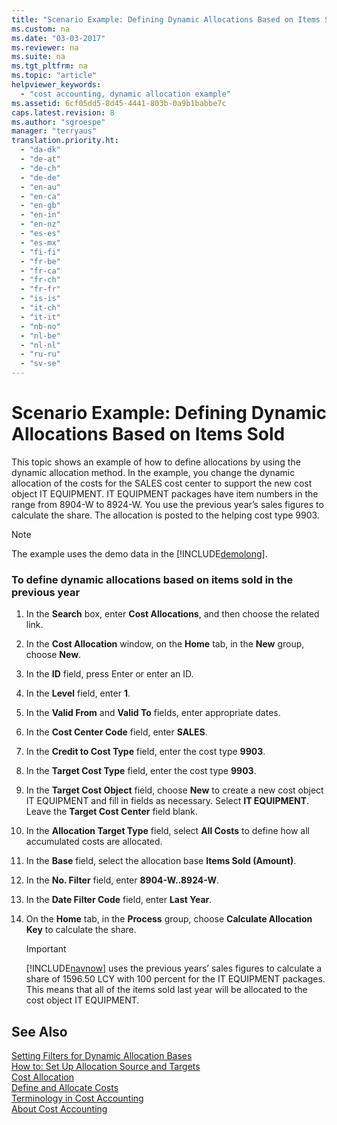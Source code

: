 ```yaml
---
title: "Scenario Example: Defining Dynamic Allocations Based on Items Sold"
ms.custom: na
ms.date: "03-03-2017"
ms.reviewer: na
ms.suite: na
ms.tgt_pltfrm: na
ms.topic: "article"
helpviewer_keywords: 
  - "cost accounting, dynamic allocation example"
ms.assetid: 6cf05dd5-8d45-4441-803b-0a9b1babbe7c
caps.latest.revision: 8
ms.author: "sgroespe"
manager: "terryaus"
translation.priority.ht: 
  - "da-dk"
  - "de-at"
  - "de-ch"
  - "de-de"
  - "en-au"
  - "en-ca"
  - "en-gb"
  - "en-in"
  - "en-nz"
  - "es-es"
  - "es-mx"
  - "fi-fi"
  - "fr-be"
  - "fr-ca"
  - "fr-ch"
  - "fr-fr"
  - "is-is"
  - "it-ch"
  - "it-it"
  - "nb-no"
  - "nl-be"
  - "nl-nl"
  - "ru-ru"
  - "sv-se"
---
```

# Scenario Example: Defining Dynamic Allocations Based on Items Sold
This topic shows an example of how to define allocations by using the dynamic allocation method. In the example, you change the dynamic allocation of the costs for the SALES cost center to support the new cost object IT EQUIPMENT. IT EQUIPMENT packages have item numbers in the range from 8904\-W to 8924\-W. You use the previous year’s sales figures to calculate the share. The allocation is posted to the helping cost type 9903.  
  
> [!NOTE]  
>  The example uses the demo data in the [!INCLUDE[demolong](../ApplicationDesign/includes/demolong_md.md)].  
  
### To define dynamic allocations based on items sold in the previous year  
  
1.  In the **Search** box, enter **Cost Allocations**, and then choose the related link.  
  
2.  In the **Cost Allocation** window, on the **Home** tab, in the **New** group, choose **New**.  
  
3.  In the **ID** field, press Enter or enter an ID.  
  
4.  In the **Level** field, enter **1**.  
  
5.  In the **Valid From** and **Valid To** fields, enter appropriate dates.  
  
6.  In the **Cost Center Code** field, enter **SALES**.  
  
7.  In the **Credit to Cost Type** field, enter the cost type **9903**.  
  
8.  In the **Target Cost Type** field, enter the cost type **9903**.  
  
9. In the **Target Cost Object** field, choose **New** to create a new cost object IT EQUIPMENT and fill in fields as necessary. Select **IT EQUIPMENT**. Leave the **Target Cost Center** field blank.  
  
10. In the **Allocation Target Type** field, select **All Costs** to define how all accumulated costs are allocated.  
  
11. In the **Base** field, select the allocation base **Items Sold \(Amount\)**.  
  
12. In the **No. Filter** field, enter **8904\-W..8924\-W**.  
  
13. In the **Date Filter Code** field, enter **Last Year**.  
  
14. On the **Home** tab, in the **Process** group, choose **Calculate Allocation Key** to calculate the share.  
  
    > [!IMPORTANT]  
    >  [!INCLUDE[navnow](../ApplicationDesign/includes/navnow_md.md)] uses the previous years’ sales figures to calculate a share of 1596.50 LCY with 100 percent for the IT EQUIPMENT packages. This means that all of the items sold last year will be allocated to the cost object IT EQUIPMENT.  
  
## See Also  
 [Setting Filters for Dynamic Allocation Bases](../Finance/setting-filters-for-dynamic-allocation-bases.md)   
 [How to: Set Up Allocation Source and Targets](../Finance/how-to-set-up-allocation-source-and-targets.md)   
 [Cost Allocation](../Finance/-$-b_1131-cost-allocation-$-.md)   
 [Define and Allocate Costs](../Finance/define-and-allocate-costs.md)   
 [Terminology in Cost Accounting](../Finance/terminology-in-cost-accounting.md)   
 [About Cost Accounting](../Finance/about-cost-accounting.md)